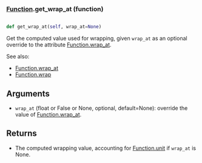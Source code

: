 ### [Function](Function.md).get_wrap_at (function)


```py

def get_wrap_at(self, wrap_at=None)

```



Get the computed value used for wrapping, given `wrap_at` as an optional
override to the attribute [Function.wrap_at](Function.wrap_at.md).

See also:

* [Function.wrap_at](Function.wrap_at.md)
* [Function.wrap](Function.wrap.md)

Arguments
------------
* `wrap_at` (float or False or None, optional, default=None): override
    the value of [Function.wrap_at](Function.wrap_at.md).

Returns
----------
* The computed wrapping value, accounting for [Function.unit](Function.unit.md) if `wrap_at`
    is None.

